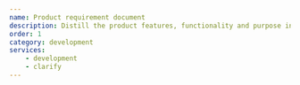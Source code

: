 ```yaml
---
name: Product requirement document
description: Distill the product features, functionality and purpose in a single document
order: 1
category: development
services:
    - development
    - clarify
---
```

